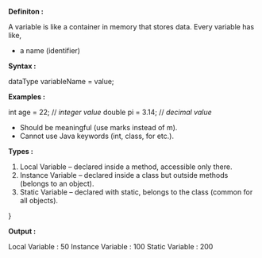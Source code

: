 
**Definiton :**

A variable is like a container in memory that stores data.
Every variable has like,
- a name (identifier)


**Syntax :**

dataType variableName = value;

**Examples :**

int age = 22;                     // *integer value*
double pi = 3.14;                // *decimal value*

- Should be meaningful (use marks instead of m).
- Cannot use Java keywords (int, class, for etc.).

**Types :**

1) Local Variable – declared inside a method, accessible only there.
2) Instance Variable – declared inside a class but outside methods (belongs to an object).
3) Static Variable – declared with static, belongs to the class (common for all objects).


}

**Output :**

Local Variable : 50
Instance Variable : 100
Static Variable : 200
